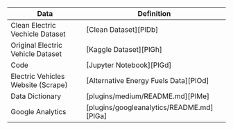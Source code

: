 | Data | Definition |
| ------ | ------ |
| Clean Electric Vechicle Dataset | [Clean Dataset][PlDb] |
| Original Electric Vehicle Dataset | [Kaggle Dataset][PlGh] |
| Code | [Jupyter Notebook][PlGd] |
| Electric Vehicles Website (Scrape) | [Alternative Energy Fuels Data][PlOd] |
| Data Dictionary | [plugins/medium/README.md][PlMe] |
| Google Analytics | [plugins/googleanalytics/README.md][PlGa] |
